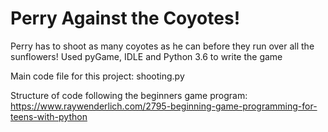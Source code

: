# Perry Against the Coyotes!
Perry has to shoot as many coyotes as he can before they run over all the sunflowers!
Used pyGame, IDLE and Python 3.6 to write the game

Main code file for this project: shooting.py

Structure of code following the beginners game program:
https://www.raywenderlich.com/2795-beginning-game-programming-for-teens-with-python
